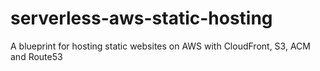 # serverless-aws-static-hosting
A blueprint for hosting static websites on AWS with CloudFront, S3, ACM and Route53
